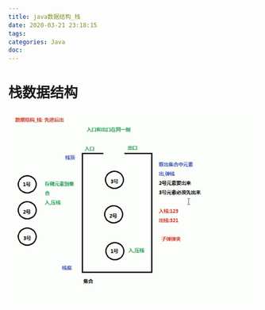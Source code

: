 ```yaml
---
title: java数据结构_栈
date: 2020-03-21 23:18:15
tags:
categories: Java
doc:
---
```


# 栈数据结构

![1584804015013](/images/javawz/1584804015013.png)




